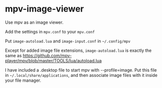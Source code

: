 # mpv-image-viewer
Use mpv as an image viewer.

Add the settings in `mpv.conf` to your `mpv.conf`

Put `image-autoload.lua` and `image-input.conf` in `~/.config/mpv`

Except for added image file extensions, `image-autoload.lua` is exactly the same as https://github.com/mpv-player/mpv/blob/master/TOOLS/lua/autoload.lua 

I have included a .desktop file to start mpv with --profile=image. Put this file in `~/.local/share/applications`, and then associate image files with it inside your file manager.
